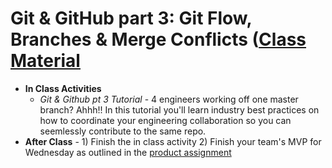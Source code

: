 # Git & GitHub part 3: Git Flow, Branches & Merge Conflicts ([Class Material](https://make-school-courses.github.io/Core-Git-Branching/)
  - **In Class Activities**
    - *Git & Github pt 3 Tutorial* - 4 engineers working off one master branch? Ahhh!! In this tutorial you'll learn industry best practices on how to coordinate your engineering collaboration so you can seemlessly contribute to the same repo.
  - **After Class** - 1) Finish the in class activity   2) Finish your team's MVP for Wednesday as outlined in the [product assignment](https://github.com/Make-School-Courses/SPD-1.3-Team-Software-Project/blob/master/Assignments/02-product-v-1-2-3.md)

